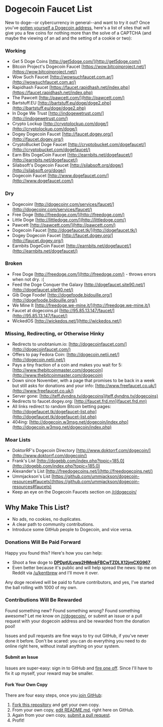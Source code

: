 # Dogecoin Faucet List

New to doge--or cybercurrency in general--and want to try it out? Once you've [gotten yourself a Dogecoin address](http://dogecoin.com/), here's a list of sites that will give you a few coins for nothing more than the solve of a CAPTCHA (and maybe the viewing of an ad and the setting of a cookie or two): 

### Working

- Get 5 Doge Coins [http://get5doge.com/](http://get5doge.com/)
- Bitcoin Project's Dogecoin Faucet [https://wow.bitcoinproject.net/](https://wow.bitcoinproject.net/)
- Wow Such Faucet [http://wowsuchfaucet.com.ar/](http://wowsuchfaucet.com.ar/)
- Rapidhash Faucet [https://faucet.rapidhash.net/index.php](https://faucet.rapidhash.net/index.php)
- The Pawcett [http://pawcett.com/](http://pawcett.com/)
- Bartstuff.EU [http://bartstuff.eu/doge/doge2.php](http://bartstuff.eu/doge/doge2.php)
- In Doge We Trust [http://indogewetrust.com/](http://indogewetrust.com/)
- Crypto Lockup [http://cryptolockup.com/doge/](http://cryptolockup.com/doge/)  
- Dogey Dogecoin Faucet [http://faucet.dogey.org/](http://faucet.dogey.org/)
- CryptoBucket Doge Faucet [http://cryptobucket.com/dogefaucet/](http://cryptobucket.com/dogefaucet/)
- Earn Bits DogeCoin Faucet [http://earnbits.net/dogefaucet/](http://earnbits.net/dogefaucet/)
- Silabsoft's Dogecoin Faucet [http://silabsoft.org/doge/](http://silabsoft.org/doge/)
- Dogecoin Faucet [http://www.dogefaucet.com/](http://www.dogefaucet.com/)

### Dry

- Dogecoinr [http://dogecoinr.com/services/faucet/](http://dogecoinr.com/services/faucet/)
- Free Doge [http://freedoge.com/](http://freedoge.com/)
- Little Doge [http://littledoge.com/](http://littledoge.com/)
- Pawcett [http://pawcett.com/](http://pawcett.com/)
- Dogecoin Faucet [http://dogefaucet.tk/](http://dogefaucet.tk/)
- Dogey Dogecoin Faucet [http://faucet.dogey.org/](http://faucet.dogey.org/)
- Earnbits DogeCoin Faucet [http://earnbits.net/dogefaucet/](http://earnbits.net/dogefaucet/)

### Broken

- Free Doge [http://freedoge.com/](http://freedoge.com/) - throws errors when not dry. :(
- Feed the Doge Conquer the Galaxy [http://dogefaucet.site90.net/](http://dogefaucet.site90.net/) 
- Gib Doge Foode! [http://dogefoode.bidouille.org/](http://dogefoode.bidouille.org/)
- We Mine It [http://freedoge.we-mine.it/](http://freedoge.we-mine.it/)
- Faucet at dogecoins.pl [http://95.85.13.147/faucet/](http://95.85.13.147/faucet/)
- WickedOS [http://wickedos.net/](http://wickedos.net/)

### Missing, Redirecting, or Otherwise Hinky

- Redirects to unobtanium.io: [http://dogecoinfaucet.com/](http://dogecoinfaucet.com/)
- Offers to pay Fedora Coin: [http://dogecoin.netii.net/](http://dogecoin.netii.net/)
- Pays a tiny fraction of a coin and makes you wait for 5: [http://www.thebitcoinmaster.com/dogecoin](http://www.thebitcoinmaster.com/dogecoin)
- Down since November, with a page that promises to be back in a week but still asks for donations and your info: [http://www.freefaucet.co.uk/](http://www.freefaucet.co.uk/)
- Server gone: [http://teff.dyndns.tv/dogecoins](teff.dyndns.tv/dogecoins)
- Redirects to faucet.dogey.org: [http://faucet.frd.mn](faucet.frd.mn)
- All links redirect to random Bitcoin betting pages: [http://dogefaucet.tk/dogefaucet-list.php](http://dogefaucet.tk/dogefaucet-list.php)
- 404ing: [http://dogecoin.w3msg.net/dogecoin/index.php](http://dogecoin.w3msg.net/dogecoin/index.php)

### Moar Lists


- DoktorRF's Dogecoin Directory [http://www.doktorrf.com/dogecoin/](http://www.doktorrf.com/dogecoin/)
- Frank's List [http://dogebb.com/index.php?topic=185.0](http://dogebb.com/index.php?topic=185.0)
- Alexander's List [http://freedogecoins.net/](http://freedogecoins.net/)
- Ummjackson's List [https://github.com/ummjackson/dogecoin-resources#faucets](https://github.com/ummjackson/dogecoin-resources#faucets)
- Keep an eye on the Dogecoin Faucets section on [/r/dogecoin/](http://www.reddit.com/r/dogecoin/)


## Why Make This List?

- No ads, no cookies, no duplicates.
- A clear path to community contributions.
- Introduce some GitHub people to Dogecoin, and vice versa.

### Donations Will Be Paid Forward

Happy you found this?  Here's how you can help:

- Shoot a few doge to __<a href="http://dogechain.info/address/DPDptULvwp2HMmkFBCwTZDLX12jmCXG967">DPDptULvwp2HMmkFBCwTZDLX12jmCXG967</a>__.
- Even better because it's public and will help spread the news: tip me on Reddit via [/u/kentbrew](http://reddit.com/u/kentbrew) and I'll move it over.

Any doge received will be paid to future contributors, and yes, I've started the ball rolling with 1000 of my own. 

### Contributions Will Be Rewarded

Found something new? Found something wrong? Found something awesome? Let me know on [/r/dogecoin/](http://www.reddit.com/r/dogecoin/comments/1vkyju/doge_faucet_list_powered_by_community/), or submit an issue or a pull request with your dogecoin address and be rewarded from the donation pool!  

Issues and pull requests are fine ways to try out GitHub, if you've never done it before.  Don't be scared:  you can do everything you need to do online right here, without install anything on your system. 

#### Submit an Issue

Issues are super-easy: sign in to GitHub and [fire one off](https://github.com/kentbrew/dogefaucets/issues/new).  Since I'll have to fix it up myself, your reward may be smaller.

#### Fork Your Own Copy

There are four easy steps, once you [join GitHub](https://github.com/join):

1. [Fork this repository](https://github.com/kentbrew/dogefaucets/fork) and get your own copy.
2. From your own copy, [edit README.md](https://help.github.com/articles/editing-files), right here on GitHub.  
3. Again from your own copy, [submit a pull request](https://help.github.com/articles/creating-a-pull-request).
4. Profit!

